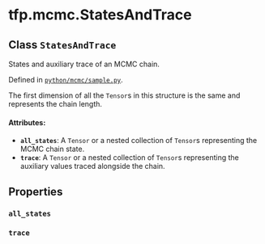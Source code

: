 <div itemscope itemtype="http://developers.google.com/ReferenceObject">
<meta itemprop="name" content="tfp.mcmc.StatesAndTrace" />
<meta itemprop="path" content="Stable" />
<meta itemprop="property" content="all_states"/>
<meta itemprop="property" content="trace"/>
</div>

# tfp.mcmc.StatesAndTrace

## Class `StatesAndTrace`

States and auxiliary trace of an MCMC chain.





Defined in [`python/mcmc/sample.py`](https://github.com/tensorflow/probability/tree/master/tensorflow_probability/python/mcmc/sample.py).

<!-- Placeholder for "Used in" -->

The first dimension of all the `Tensor`s in this structure is the same and
represents the chain length.

#### Attributes:


* <b>`all_states`</b>: A `Tensor` or a nested collection of `Tensor`s representing the
  MCMC chain state.
* <b>`trace`</b>: A `Tensor` or a nested collection of `Tensor`s representing the
  auxiliary values traced alongside the chain.

## Properties

<h3 id="all_states"><code>all_states</code></h3>




<h3 id="trace"><code>trace</code></h3>






